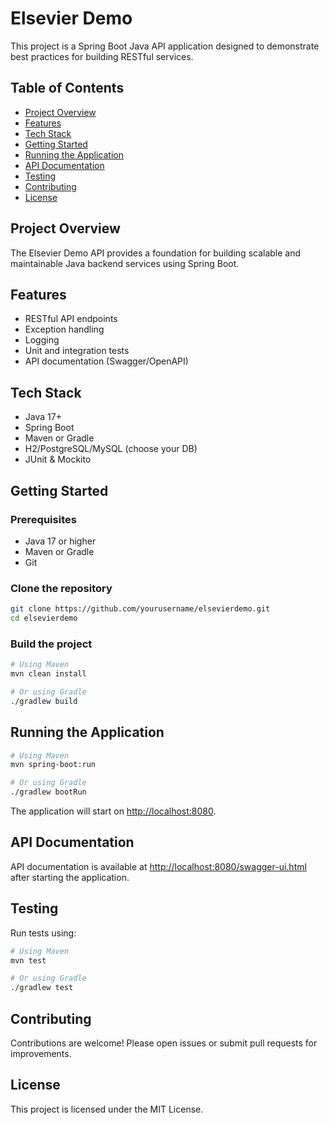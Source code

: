 # Elsevier Demo

This project is a Spring Boot Java API application designed to demonstrate best practices for building RESTful services.

## Table of Contents

- [Project Overview](#project-overview)
- [Features](#features)
- [Tech Stack](#tech-stack)
- [Getting Started](#getting-started)
- [Running the Application](#running-the-application)
- [API Documentation](#api-documentation)
- [Testing](#testing)
- [Contributing](#contributing)
- [License](#license)

## Project Overview

The Elsevier Demo API provides a foundation for building scalable and maintainable Java backend services using Spring Boot.

## Features

- RESTful API endpoints
- Exception handling
- Logging
- Unit and integration tests
- API documentation (Swagger/OpenAPI)

## Tech Stack

- Java 17+
- Spring Boot
- Maven or Gradle
- H2/PostgreSQL/MySQL (choose your DB)
- JUnit & Mockito

## Getting Started

### Prerequisites

- Java 17 or higher
- Maven or Gradle
- Git

### Clone the repository

```bash
git clone https://github.com/yourusername/elsevierdemo.git
cd elsevierdemo
```

### Build the project

```bash
# Using Maven
mvn clean install

# Or using Gradle
./gradlew build
```

## Running the Application

```bash
# Using Maven
mvn spring-boot:run

# Or using Gradle
./gradlew bootRun
```

The application will start on [http://localhost:8080](http://localhost:8080).

## API Documentation

API documentation is available at [http://localhost:8080/swagger-ui.html](http://localhost:8080/swagger-ui.html) after starting the application.

## Testing

Run tests using:

```bash
# Using Maven
mvn test

# Or using Gradle
./gradlew test
```

## Contributing

Contributions are welcome! Please open issues or submit pull requests for improvements.

## License

This project is licensed under the MIT License.